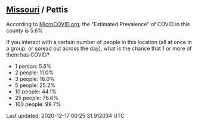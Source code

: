 
## [Missouri](/united-states/missouri) / Pettis

According to [MicroCOVID.org](http://microcovid.org),
the "Estimated Prevalence" of COVID in this county is 5.6%

If you interact with a certain number of people in this location
(all at once in a group, or spread out across the day), what is the chance that
1 or more of them has COVID?

- 1 person: 5.6%
- 2 people: 11.0%
- 3 people: 16.0%
- 5 people: 25.2%
- 10 people: 44.1%
- 25 people: 76.6%
- 100 people: 99.7%

Last updated: 2020-12-17 00:25:31.912034 UTC
